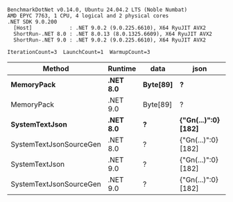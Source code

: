 ```

BenchmarkDotNet v0.14.0, Ubuntu 24.04.2 LTS (Noble Numbat)
AMD EPYC 7763, 1 CPU, 4 logical and 2 physical cores
.NET SDK 9.0.200
  [Host]            : .NET 9.0.2 (9.0.225.6610), X64 RyuJIT AVX2
  ShortRun-.NET 8.0 : .NET 8.0.13 (8.0.1325.6609), X64 RyuJIT AVX2
  ShortRun-.NET 9.0 : .NET 9.0.2 (9.0.225.6610), X64 RyuJIT AVX2

IterationCount=3  LaunchCount=1  WarmupCount=3  

```
| Method                  | Runtime  | data     | json                | Mean      | Error      | StdDev    | Min       | Max         | Gen0   | Allocated |
|------------------------ |--------- |--------- |-------------------- |----------:|-----------:|----------:|----------:|------------:|-------:|----------:|
| **MemoryPack**              | **.NET 8.0** | **Byte[89]** | **?**                   |  **61.55 ns** |   **6.186 ns** |  **0.339 ns** |  **61.16 ns** |    **61.80 ns** | **0.0062** |     **104 B** |
| MemoryPack              | .NET 9.0 | Byte[89] | ?                   |  41.25 ns |   4.523 ns |  0.248 ns |  41.07 ns |    41.54 ns | 0.0062 |     104 B |
| **SystemTextJson**          | **.NET 8.0** | **?**        | **{&quot;Gn(...)&quot;:0} [182]** | **985.03 ns** | **136.158 ns** |  **7.463 ns** | **980.25 ns** |   **993.63 ns** | **0.0057** |     **104 B** |
| SystemTextJsonSourceGen | .NET 8.0 | ?        | {&quot;Gn(...)&quot;:0} [182] | 977.01 ns | 476.228 ns | 26.104 ns | 956.85 ns | 1,006.50 ns | 0.0057 |     104 B |
| SystemTextJson          | .NET 9.0 | ?        | {&quot;Gn(...)&quot;:0} [182] | 936.74 ns | 165.199 ns |  9.055 ns | 931.38 ns |   947.19 ns | 0.0057 |     104 B |
| SystemTextJsonSourceGen | .NET 9.0 | ?        | {&quot;Gn(...)&quot;:0} [182] | 940.97 ns |  36.306 ns |  1.990 ns | 939.17 ns |   943.10 ns | 0.0057 |     104 B |
